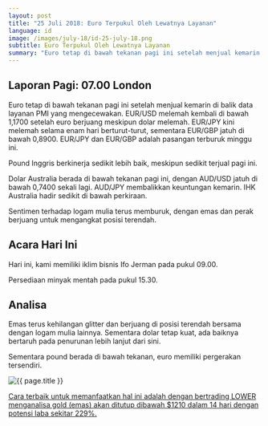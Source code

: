 ```yaml
---
layout: post
title: "25 Juli 2018: Euro Terpukul Oleh Lewatnya Layanan"
language: id
image: /images/july-18/id-25-july-18.png
subtitle: Euro Terpukul Oleh Lewatnya Layanan
summary: "Euro tetap di bawah tekanan pagi ini setelah menjual kemarin di balik data layanan PMI yang mengecewakan. EUR/USD melemah kembali di bawah 1,1700 setelah euro berjuang meskipun dolar melemah"
---
```

## Laporan Pagi: 07.00 London

Euro tetap di bawah tekanan pagi ini setelah menjual kemarin di balik data layanan PMI yang mengecewakan. EUR/USD melemah kembali di bawah 1,1700 setelah euro berjuang meskipun dolar melemah. EUR/JPY kini melemah selama enam hari berturut-turut, sementara EUR/GBP jatuh di bawah 0,8900. EUR/JPY dan EUR/GBP adalah pasangan terburuk minggu ini.

Pound Inggris berkinerja sedikit lebih baik, meskipun sedikit terjual pagi ini.

Dolar Australia berada di bawah tekanan pagi ini, dengan AUD/USD jatuh di bawah 0,7400 sekali lagi. AUD/JPY membalikkan keuntungan kemarin. IHK Australia hadir sedikit di bawah perkiraan.

Sentimen terhadap logam mulia terus memburuk, dengan emas dan perak berjuang untuk mengangkat posisi terendah.

## Acara Hari Ini

Hari ini, kami memiliki iklim bisnis Ifo Jerman pada pukul 09.00.

Persediaan minyak mentah pada pukul 15.30.

## Analisa

Emas terus kehilangan glitter dan berjuang di posisi terendah bersama dengan logam mulia lainnya. Sementara dolar tetap kuat, ada baiknya bertaruh pada penurunan lebih lanjut dari sini.

Sementara pound berada di bawah tekanan, euro memiliki pergerakan tersendiri.

<img src="{{ site.url }}/images/july-18/id-25-july-18.png" alt="{{ page.title }}" title="{{ page.title }}">

<a href="%LINK%%currency=USD&market=commodities&underlying=frxXAUUSD&formname=higherlower&duration_amount=14&duration_units=d&amount=10&amount_type=stake&expiry_type=duration&barrier=1210" target="_blank" rel="noopener noreferrer nofollow">Cara terbaik untuk memanfaatkan hal ini adalah dengan bertrading LOWER menganalisa gold (emas) akan ditutup dibawah $1210 dalam 14 hari dengan potensi laba sekitar 229%.</a>
